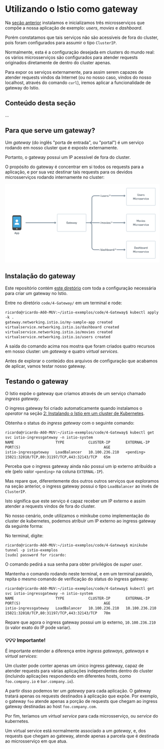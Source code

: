 # Utilizando o Istio como gateway

Na [seção anterior](3-Servicos.md) instalamos e inicializamos três microsserviços que compõe a nossa aplicação de exemplo: *users*, *movies* e *dashboard*.

Porém constatamos que tais serviços não são acessíveis de fora do cluster, pois foram configurados para assumir o tipo `ClusterIP`.

Normalmente, esta é a configuração desejada em clusters do mundo real: os vários microsserviços 
são configurados para atender requests originados diretamente de dentro do cluster apenas.

Para expor os serviços externamente, para assim serem capazes de atender requests vindos da Internet (ou no nosso caso, vindos do nosso
localhost, através do comando `curl`), iremos aplicar a funcionalidade de gateway do Istio.

## Conteúdo desta seção

...

## <a name="para_que_serve"></a> Para que serve um gateway?

Um *gateway* (do inglês "porta de entrada", ou "portal") é um serviço rodando em nosso cluster que é exposto externamente. 

Portanto, o gateway possui um IP acessível de fora do cluster.

O propósito do gateway é concentrar em si todos os requests para a aplicação, e por sua vez destinar tais requests para
os devidos microsserviços rodando internamente no cluster:

![Diagrama de gateway](img/4-Gateway.png)

## <a name="instalacao"></a> Instalação do gateway

Este repositório contém [este diretório](https://github.com/ribaptista/istio-exemplos/tree/main/code/4-Gateway) com toda a configuração
necessária para criar um gateway no Istio.

Entre no diretório `code/4-Gateway/` em um terminal e rode:

```console
ricardo@ricardo-A60-MUV:~/istio-exemplos/code/4-Gateway$ kubectl apply -k .
gateway.networking.istio.io/my-sample-app created
virtualservice.networking.istio.io/dashboard created
virtualservice.networking.istio.io/movies created
virtualservice.networking.istio.io/users created
```

A saída do comando acima nos mostra que foram criados quatro recursos em nosso cluster: um *gateway* e quatro *virtual services*.

Antes de explorar o conteúdo dos arquivos de configuração que acabamos de aplicar, vamos testar nosso gateway.

## <a name="testando"></a> Testando o gateway

O Istio expõe o gateway que criamos através de um serviço chamado *ingress gateway*. 

O ingress gateway foi criado automaticamente quando instalamos o *operator* na seção [2: Instalando o Istio em um cluster de Kubernetes](2-Instalacao.md). 

Obtenha o status do *ingress gateway* com o seguinte comando:

```console
ricardo@ricardo-A60-MUV:~/istio-exemplos/code/4-Gateway$ kubectl get svc istio-ingressgateway -n istio-system
NAME                   TYPE           CLUSTER-IP       EXTERNAL-IP   PORT(S)                                      AGE
istio-ingressgateway   LoadBalancer   10.100.236.210   <pending>     15021:32010/TCP,80:31197/TCP,443:32143/TCP   65m
```

Perceba que o ingress gateway ainda não possui um ip externo atribuído a ele (pelo valor `<pending>` na coluna `EXTERNAL-IP`).

Mas repare que, diferentemente dos outros outros serviços que exploramos na seção anterior, o ingress gateway possui o tipo `LoadBalancer` ao invés de `ClusterIP`.

Isto significa que este serviço é capaz receber um IP externo e assim atender a requests vindos de fora do cluster.

No nosso cenário, onde utilizamos o minikube como implementação do cluster de kubernetes, podemos atribuir um IP externo ao ingress gateway da seguinte forma:

No terminal, digite:
```
ricardo@ricardo-A60-MUV:~/istio-exemplos/code/4-Gateway$ minikube tunnel -p istio-exemplos
[sudo] password for ricardo: 
```

O comando pedirá a sua senha para obter privilégios de *super user*.

Mantenha o comando rodando neste terminal, e em um terminal paralelo, repita o mesmo comando de verificação do status do ingress gateway:

```console
ricardo@ricardo-A60-MUV:~/istio-exemplos/code/4-Gateway$ kubectl get svc istio-ingressgateway -n istio-system
NAME                   TYPE           CLUSTER-IP       EXTERNAL-IP      PORT(S)                                      AGE
istio-ingressgateway   LoadBalancer   10.100.236.210   10.100.236.210   15021:32010/TCP,80:31197/TCP,443:32143/TCP   70m
```

Repare que agora o ingress gateway possui um ip externo, `10.100.236.210` (o valor exato do IP pode variar). 


### 💡💡💡 Importante!

É importante entender a diferença entre *ingress gateways*, *gateways* e *virtual services*: 

Um cluster pode conter apenas um único ingress gateway, capaz de atender requests para várias aplicações independentes dentro do cluster
(incluindo aplicações respondendo em diferentes hosts, como `foo.company.io` e `bar.company.io`).

A partir disso podemos ter um *gateway* para cada aplicação. O gateway tratará apenas os requests destinados à aplicação que expõe.
Por exemplo, o gateway `foo` atende apenas a porção de requests que chegam ao ingress gateway destinadas ao host `foo.company.com`.

Por fim, teríamos um *virtual service* para cada microsserviço, ou *service* do kubernetes. 

Um virtual service está normalmente associado a um *gateway*, e, dos requests que chegam ao gateway, atende apenas a parcela que
é destinada ao microsserviço em que atua.




